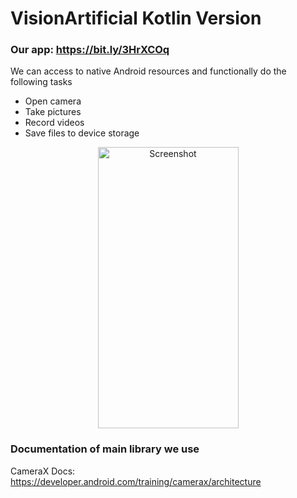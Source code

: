 # VisionArtificial Kotlin Version

### Our app: https://bit.ly/3HrXCOq
We can access to native Android resources and functionally do the following tasks
- Open camera
- Take pictures
- Record videos
- Save files to device storage

<div align=center>
  <img src="https://user-images.githubusercontent.com/89952475/214479973-c2b14a13-58c4-4d7d-96df-eb41cecd548d.jpg" title="Screenshot" width="225" height="450">
</div>

### Documentation of main library we use

CameraX Docs:
https://developer.android.com/training/camerax/architecture

